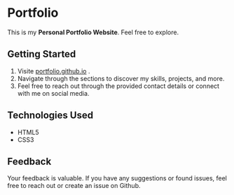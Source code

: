 # Portfolio
This is my **Personal Portfolio Website**.
Feel free to explore.

## Getting Started
1. Visite [portfolio.github.io](ayushman2004.github.io/portfolio) .
2. Navigate through the sections to discover my skills, projects, and more.
3. Feel free to reach out through the provided contact details or connect with me on social media.

## Technologies Used
* HTML5
* CSS3

## Feedback
Your feedback is valuable. If you have any suggestions or found issues, feel free to reach out or create an issue on Github. 



